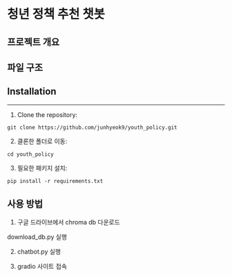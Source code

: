 # 청년 정책 추천 챗봇

## 프로젝트 개요


## 파일 구조





## Installation

---

1. Clone the repository:

```
git clone https://github.com/junhyeok9/youth_policy.git
```


2. 클론한 폴더로 이동:

```
cd youth_policy
```

3. 필요한 패키지 설치:
```
pip install -r requirements.txt
```

## 사용 방법

1. 구글 드라이브에서 chroma db 다운로드

download_db.py 실행


2. chatbot.py 실행


3. gradio 사이트 접속


